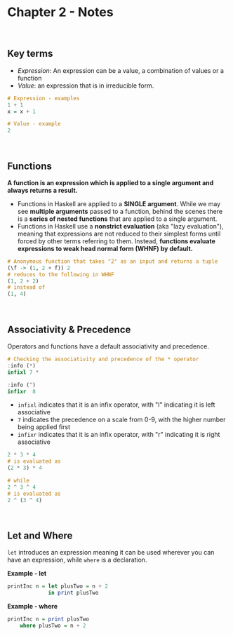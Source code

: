 # Chapter 2 - Notes
</br>

## Key terms
- *Expression*: An expression can be a value, a combination of values or a function
- *Value*: an expression that is in irreducible form.

```haskell
# Expression - examples
1 + 1
x = x + 1

# Value - example
2
```

</br>

## Functions
**A function is an expression which is applied to a single argument and always returns a result.**

- Functions in Haskell are applied to a **SINGLE argument**. While we may see **multiple arguments** passed to a function, behind the scenes there is a **series of nested functions** that are applied to a single argument.
- Functions in Haskell use a **nonstrict evaluation** (aka "lazy evaluation"), meaning that expressions are not reduced to their simplest forms until forced by other terms referring to them. Instead, **functions evaluate expressions to weak head normal form (WHNF) by default.**
``` haskell
# Anonymous function that takes "2" as an input and returns a tuple
(\f -> (1, 2 + f)) 2
# reduces to the following in WHNF
(1, 2 + 2)
# instead of
(1, 4)
```

</br>

## Associativity & Precedence
Operators and functions have a default associativity and precedence.
```haskell
# Checking the associativity and precedence of the * operator
:info (*)
infixl 7 *

:info (^)
infixr  8
```

- `infixl` indicates that it is an infix operator, with "l" indicating it is left associative 
- `7` indicates the precedence on a scale from 0-9, with the higher number being applied first
- `infixr` indicates that it is an infix operator, with "r" indicating it is right associative 

```haskell
2 * 3 * 4
# is evaluated as
(2 * 3) * 4

# while
2 ^ 3 ^ 4
# is evaluated as
2 ^ (3 ^ 4)
```

</br>

## Let and Where
`let` introduces an expression meaning it can be used wherever you can have an expression, while `where` is a declaration. 

**Example - let**
```haskell
printInc n = let plusTwo = n + 2
             in print plusTwo 
```

**Example - where**
```haskell
printInc n = print plusTwo
    where plusTwo = n + 2
```
